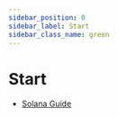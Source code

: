 ```yaml
---
sidebar_position: 0
sidebar_label: Start
sidebar_class_name: green
---
```


# Start

- [Solana Guide](./solana/README.md)
